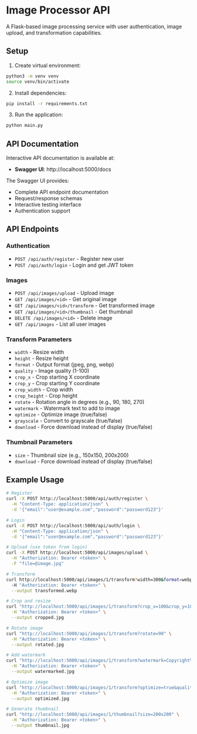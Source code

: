 # Image Processor API

A Flask-based image processing service with user authentication, image upload, and transformation capabilities.

## Setup

1. Create virtual environment:
```bash
python3 -m venv venv
source venv/bin/activate
```

2. Install dependencies:
```bash
pip install -r requirements.txt
```

3. Run the application:
```bash
python main.py
```

## API Documentation

Interactive API documentation is available at:
- **Swagger UI**: http://localhost:5000/docs

The Swagger UI provides:
- Complete API endpoint documentation
- Request/response schemas
- Interactive testing interface
- Authentication support

## API Endpoints

### Authentication
- `POST /api/auth/register` - Register new user
- `POST /api/auth/login` - Login and get JWT token

### Images
- `POST /api/images/upload` - Upload image
- `GET /api/images/<id>` - Get original image
- `GET /api/images/<id>/transform` - Get transformed image
- `GET /api/images/<id>/thumbnail` - Get thumbnail
- `DELETE /api/images/<id>` - Delete image
- `GET /api/images` - List all user images

### Transform Parameters
- `width` - Resize width
- `height` - Resize height
- `format` - Output format (jpeg, png, webp)
- `quality` - Image quality (1-100)
- `crop_x` - Crop starting X coordinate
- `crop_y` - Crop starting Y coordinate
- `crop_width` - Crop width
- `crop_height` - Crop height
- `rotate` - Rotation angle in degrees (e.g., 90, 180, 270)
- `watermark` - Watermark text to add to image
- `optimize` - Optimize image (true/false)
- `grayscale` - Convert to grayscale (true/false)
- `download` - Force download instead of display (true/false)

### Thumbnail Parameters
- `size` - Thumbnail size (e.g., 150x150, 200x200)
- `download` - Force download instead of display (true/false)

## Example Usage

```bash
# Register
curl -X POST http://localhost:5000/api/auth/register \
  -H "Content-Type: application/json" \
  -d '{"email":"user@example.com","password":"password123"}'

# Login
curl -X POST http://localhost:5000/api/auth/login \
  -H "Content-Type: application/json" \
  -d '{"email":"user@example.com","password":"password123"}'

# Upload (use token from login)
curl -X POST http://localhost:5000/api/images/upload \
  -H "Authorization: Bearer <token>" \
  -F "file=@image.jpg"

# Transform
curl http://localhost:5000/api/images/1/transform?width=300&format=webp \
  -H "Authorization: Bearer <token>" \
  --output transformed.webp

# Crop and resize
curl "http://localhost:5000/api/images/1/transform?crop_x=100&crop_y=100&crop_width=500&crop_height=500&width=200" \
  -H "Authorization: Bearer <token>" \
  --output cropped.jpg

# Rotate image
curl "http://localhost:5000/api/images/1/transform?rotate=90" \
  -H "Authorization: Bearer <token>" \
  --output rotated.jpg

# Add watermark
curl "http://localhost:5000/api/images/1/transform?watermark=Copyright%202025" \
  -H "Authorization: Bearer <token>" \
  --output watermarked.jpg

# Optimize image
curl "http://localhost:5000/api/images/1/transform?optimize=true&quality=80" \
  -H "Authorization: Bearer <token>" \
  --output optimized.jpg

# Generate thumbnail
curl "http://localhost:5000/api/images/1/thumbnail?size=200x200" \
  -H "Authorization: Bearer <token>" \
  --output thumbnail.jpg
```
